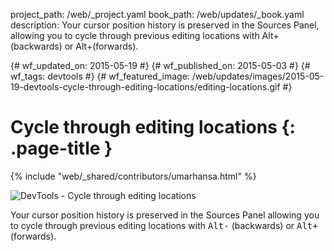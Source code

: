 project_path: /web/_project.yaml book_path: /web/updates/_book.yaml description: Your cursor position history is preserved in the Sources Panel, allowing you to cycle through previous editing locations with Alt+(backwards) or Alt+(forwards).﻿

{# wf_updated_on: 2015-05-19 #} {# wf_published_on: 2015-05-03 #} {# wf_tags: devtools #} {# wf_featured_image: /web/updates/images/2015-05-19-devtools-cycle-through-editing-locations/editing-locations.gif #}

# Cycle through editing locations {: .page-title }

{% include "web/_shared/contributors/umarhansa.html" %}

<img src="/web/updates/images/2015-05-19-devtools-cycle-through-editing-locations/editing-locations.gif" alt="DevTools - Cycle through editing locations" />

Your cursor position history is preserved in the Sources Panel allowing you to cycle through previous editing locations with <kbd class="kbd">Alt-</kbd> (backwards) or <kbd class="kbd">Alt+</kbd> (forwards).﻿